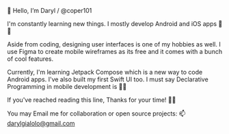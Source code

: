 👋 Hello, I’m Daryl / @coper101

I'm constantly learning new things. I mostly develop Android and iOS apps 🍎🤖

Aside from coding, designing user interfaces is one of my hobbies as well.
I use Figma to create mobile wireframes as its free and it comes with a bunch of cool features. 

Currently, I'm learning Jetpack Compose which is a new way to code Android apps.
I've also built my first Swift UI too. I must say Declarative Programming in mobile development is 👌🏼

If you've reached reading this line, Thanks for your time! 🙏🏼 

You may Email me for collaboration or open source projects:
📫 darylgialolo@gmail.com

